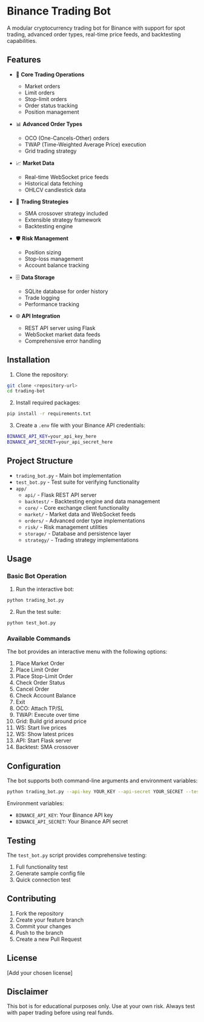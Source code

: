 # Binance Trading Bot

A modular cryptocurrency trading bot for Binance with support for spot trading, advanced order types, real-time price feeds, and backtesting capabilities.

## Features

- 🤖 **Core Trading Operations**
  - Market orders
  - Limit orders
  - Stop-limit orders
  - Order status tracking
  - Position management

- 📊 **Advanced Order Types**
  - OCO (One-Cancels-Other) orders
  - TWAP (Time-Weighted Average Price) execution
  - Grid trading strategy

- 📈 **Market Data**
  - Real-time WebSocket price feeds
  - Historical data fetching
  - OHLCV candlestick data

- 🔧 **Trading Strategies**
  - SMA crossover strategy included
  - Extensible strategy framework
  - Backtesting engine

- 🛡️ **Risk Management**
  - Position sizing
  - Stop-loss management
  - Account balance tracking

- 🗄️ **Data Storage**
  - SQLite database for order history
  - Trade logging
  - Performance tracking

- 🌐 **API Integration**
  - REST API server using Flask
  - WebSocket market data feeds
  - Comprehensive error handling

## Installation

1. Clone the repository:
```sh
git clone <repository-url>
cd trading-bot
```

2. Install required packages:
```sh
pip install -r requirements.txt
```

3. Create a `.env` file with your Binance API credentials:
```sh
BINANCE_API_KEY=your_api_key_here
BINANCE_API_SECRET=your_api_secret_here
```

## Project Structure

- `trading_bot.py` - Main bot implementation
- `test_bot.py` - Test suite for verifying functionality
- `app/`
  - `api/` - Flask REST API server
  - `backtest/` - Backtesting engine and data management
  - `core/` - Core exchange client functionality
  - `market/` - Market data and WebSocket feeds
  - `orders/` - Advanced order type implementations
  - `risk/` - Risk management utilities
  - `storage/` - Database and persistence layer
  - `strategy/` - Trading strategy implementations

## Usage

### Basic Bot Operation

1. Run the interactive bot:
```sh
python trading_bot.py
```

2. Run the test suite:
```sh
python test_bot.py
```

### Available Commands

The bot provides an interactive menu with the following options:

1. Place Market Order
2. Place Limit Order
3. Place Stop-Limit Order
4. Check Order Status
5. Cancel Order
6. Check Account Balance
7. Exit
8. OCO: Attach TP/SL
9. TWAP: Execute over time
10. Grid: Build grid around price
11. WS: Start live prices
12. WS: Show latest prices
13. API: Start Flask server
14. Backtest: SMA crossover

## Configuration

The bot supports both command-line arguments and environment variables:

```sh
python trading_bot.py --api-key YOUR_KEY --api-secret YOUR_SECRET --testnet
```

Environment variables:
- `BINANCE_API_KEY`: Your Binance API key
- `BINANCE_API_SECRET`: Your Binance API secret

## Testing

The `test_bot.py` script provides comprehensive testing:

1. Full functionality test
2. Generate sample config file
3. Quick connection test

## Contributing

1. Fork the repository
2. Create your feature branch
3. Commit your changes
4. Push to the branch
5. Create a new Pull Request

## License

[Add your chosen license]

## Disclaimer

This bot is for educational purposes only. Use at your own risk. Always test with paper trading before using real funds.
